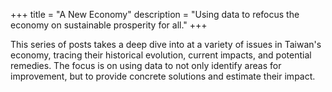 +++
title = "A New Economy"
description = "Using data to refocus the economy on sustainable prosperity for all."
+++

This series of posts takes a deep dive into at a variety of issues in Taiwan's economy, tracing their historical evolution, current impacts, and potential remedies. The focus is on using data to not only identify areas for improvement, but to provide concrete solutions and estimate their impact. 
